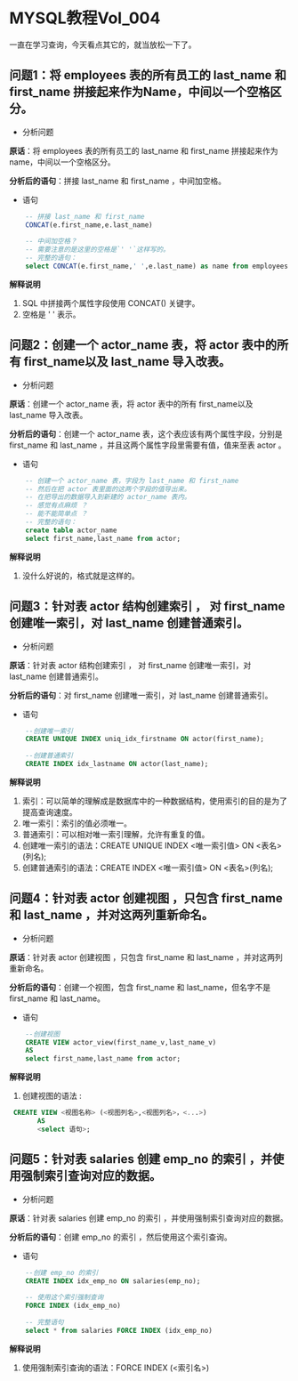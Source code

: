 # MYSQL教程Vol_004
一直在学习查询，今天看点其它的，就当放松一下了。

## 问题1：将 employees 表的所有员工的 last_name 和 first_name 拼接起来作为Name，中间以一个空格区分。

- 分析问题

**原话**：将 employees 表的所有员工的 last_name 和 first_name 拼接起来作为name，中间以一个空格区分。

**分析后的语句**：拼接 last_name 和 first_name ，中间加空格。

- 语句

```sql
    -- 拼接 last_name 和 first_name 
    CONCAT(e.first_name,e.last_name)
    
    -- 中间加空格？
    -- 需要注意的是这里的空格是`' '`这样写的。
    -- 完整的语句：
    select CONCAT(e.first_name,' ',e.last_name) as name from employees e ;
```

**解释说明**

1. SQL 中拼接两个属性字段使用 CONCAT() 关键字。
2. 空格是 ' ' 表示。

## 问题2：创建一个 actor_name 表，将 actor 表中的所有 first_name以及 last_name 导入改表。

- 分析问题

**原话**：创建一个 actor_name 表，将 actor 表中的所有 first_name以及 last_name 导入改表。

**分析后的语句**：创建一个 actor_name 表，这个表应该有两个属性字段，分别是 first_name 和 last_name ，并且这两个属性字段里需要有值，值来至表 actor 。

- 语句

```sql
    -- 创建一个 actor_name 表，字段为 last_name 和 first_name 
    -- 然后在把 actor 表里面的这两个字段的值导出来。
    -- 在把导出的数据导入到新建的 actor_name 表内。
    -- 感觉有点麻烦 ？
    -- 能不能简单点 ？
    -- 完整的语句：
    create table actor_name
    select first_name,last_name from actor;
```

**解释说明**

1. 没什么好说的，格式就是这样的。

## 问题3：针对表 actor 结构创建索引 ， 对 first_name 创建唯一索引，对 last_name 创建普通索引。

- 分析问题

**原话**：针对表 actor 结构创建索引 ， 对 first_name 创建唯一索引，对 last_name 创建普通索引。

**分析后的语句**：对 first_name 创建唯一索引，对 last_name 创建普通索引。

- 语句

```sql
    --创建唯一索引
    CREATE UNIQUE INDEX uniq_idx_firstname ON actor(first_name);
    
    --创建普通索引
    CREATE INDEX idx_lastname ON actor(last_name);
```

**解释说明**

1. 索引：可以简单的理解成是数据库中的一种数据结构，使用索引的目的是为了提高查询速度。
2. 唯一索引：索引的值必须唯一。
3. 普通索引：可以相对唯一索引理解，允许有重复的值。
4. 创建唯一索引的语法：CREATE UNIQUE INDEX <唯一索引值> ON <表名>(列名);
5. 创建普通索引的语法：CREATE INDEX <唯一索引值> ON <表名>(列名);

## 问题4：针对表 actor 创建视图 ，只包含 first_name 和 last_name ，并对这两列重新命名。

- 分析问题

**原话**：针对表 actor 创建视图 ，只包含 first_name 和 last_name ，并对这两列重新命名。

**分析后的语句**：创建一个视图，包含 first_name 和 last_name，但名字不是first_name 和 last_name。

- 语句

```sql
    --创建视图
    CREATE VIEW actor_view(first_name_v,last_name_v)
    AS
    select first_name,last_name from actor;
```

**解释说明**

1. 创建视图的语法 :

```sql
 CREATE VIEW <视图名称> (<视图列名>,<视图列名>，<...>)
       AS
       <select 语句>;
```

## 问题5：针对表 salaries 创建 emp_no 的索引  ，并使用强制索引查询对应的数据。

- 分析问题

**原话**：针对表 salaries 创建 emp_no 的索引  ，并使用强制索引查询对应的数据。

**分析后的语句**：创建 emp_no 的索引  ，然后使用这个索引查询。

- 语句

```sql
    --创建 emp_no 的索引
    CREATE INDEX idx_emp_no ON salaries(emp_no);
    
    -- 使用这个索引强制查询
    FORCE INDEX (idx_emp_no)
    
    -- 完整语句
    select * from salaries FORCE INDEX (idx_emp_no)
```

**解释说明**

1. 使用强制索引查询的语法：FORCE INDEX (<索引名>)


